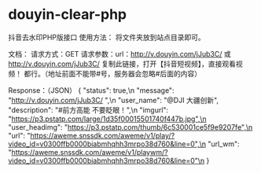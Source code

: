 # douyin-clear-php
抖音去水印PHP版接口
使用方法：
  将文件夹放到站点目录即可。
 
文档：
  请求方式：GET
  请求参数：url：http://v.douyin.com/jJub3C/ 或 http://v.douyin.com/jJub3C/ 复制此链接，打开【抖音短视频】，直接观看视频！
都行。（地址前面不能带\#号，服务器会忽略\#后面的内容）

  Response：（JSON）
      {
      "status": true,\n
      "message": "http://v.douyin.com/jJub3C/ ",\n
      "user_name": "@DJI 大疆创新",
      "description": "#前方高能 不要眨眼！",\n
      "imgurl": "https://p3.pstatp.com/large/1d35f00015501740f447b.jpg",\n
      "user_headimg": "https://p3.pstatp.com/thumb/6c530001ce5f9e9207fe",\n
      "url": "https://aweme.snssdk.com/aweme/v1/play/?video_id=v0300ffb0000biabmhqhh3mrpo38d760&line=0",\n
      "url_wm": "https://aweme.snssdk.com/aweme/v1/playwm/?video_id=v0300ffb0000biabmhqhh3mrpo38d760&line=0"\n
      }
        
